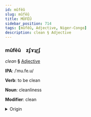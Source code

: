 ```yaml
---
id: mûfêû
slug: mûfêû
title: MÛFÊÛ
sidebar_position: 714
tags: [mûfêû, Adjective, Niger-Congo]
description: clean § Adjective
---
```


### mûfêû&emsp;<span kind="abugida">ƶʄɤʇɽʄ</span>

*clean* **§** [Adjective](../../tags/Adjective)

**IPA**: /ˈmu.fe.u/

**Verb**: to be clean

**Noun**: cleanliness

**Modifier**: clean

<details>
    <summary>Origin</summary>
    Kamba mutheu /mu.ðeu/<br/>
    <em>Niger-Congo Language Family</em>
</details>